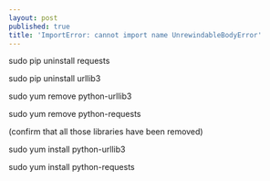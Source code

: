 ```yaml
---
layout: post
published: true
title: 'ImportError: cannot import name UnrewindableBodyError'
---
```

sudo pip uninstall requests

sudo pip uninstall urllib3

sudo yum remove python-urllib3

sudo yum remove python-requests

(confirm that all those libraries have been removed)

sudo yum install python-urllib3

sudo yum install python-requests
